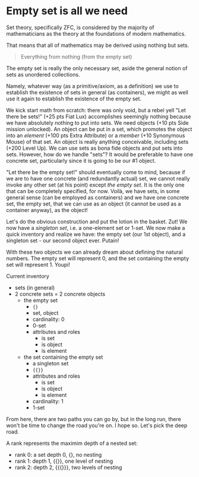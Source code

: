 # Empty set is all we need

Set theory, specifically ZFC, is considered by the majority of mathematicians as the theory at the foundations of modern mathematics. 

That means that all of mathematics may be derived using nothing but sets.

>Everything from nothing (from the empty set)

The empty set is really the only necessary set, aside the general notion of sets as unordered collections.

Namely, whatever way (as a primitive/axiom, as a definition) we use to establish the existence of sets in general (as containers), we might as well use it again to establish the existence of the empty set.

We kick start math from scratch: there was only void, but a rebel yell "Let there be sets!" (+25 pts Fiat Lux) accomplishes seemingly nothing because we have absolutely nothing to put into sets. We need objects (+10 pts Side mission unlocked). An object can be put in a set, which promotes the object into an *element* (+100 pts Extra Attribute) or a *member* (+10 Synonymous Mouse) of that set. An object is really anything conceivable, including sets (+200 Level Up). We can use sets as bona fide objects and put sets into sets. However, how do we handle "sets"? It would be preferable to have one concrete set, particularly since it is going to be our #1 object.

"Let there be the empty set!" should eventually come to mind, because if we are to have one concrete (and redundantly actual) set, we cannot really invoke any other set (at his point) except *the empty set*. It is the only one that can be completely specified, for now. Voilà, we have sets, in some general sense (can be employed as containers) and we have one concrete set, the empty set, that we can use as an object (it cannot be used as a container anyway), as the object!

Let's do the obvious construction and put the lotion in the basket. Zut! We now have a *singleton set*, i.e. a one-element set or 1-set. We now make a quick inventory and realize we have: the empty set (our 1st object), and a singleton set - our second object ever. Putain!

With these two objects we can already dream about defining the natural numbers. The empty set will represent 0, and the set containing the empty set will represent 1. Youpi!

Current inventory
  - sets (in general)
  - 2 concrete sets = 2 concrete objects
    - the empty set
      - `{}`
      - set, object
      - cardinality: 0
      - 0-set
      - attributes and roles
        - is set
        - is object
        - is element
    - the set containing the empty set
      - a singleton set
      - `{{}}`
      - attributes and roles
        - is set
        - is object
        - is element
      - cardinality: 1
      - 1-set

From here, there are two paths you can go by, but in the long run, there won't be time to change the road you're on. I hope so. Let's pick the deep road.

A rank represents the maximim depth of a nested set:
- rank 0: a set depth 0, {}, no nesting
- rank 1: depth 1, {{}}, one level of nesting
- rank 2: depth 2, {{{}}}, two levels of nesting
